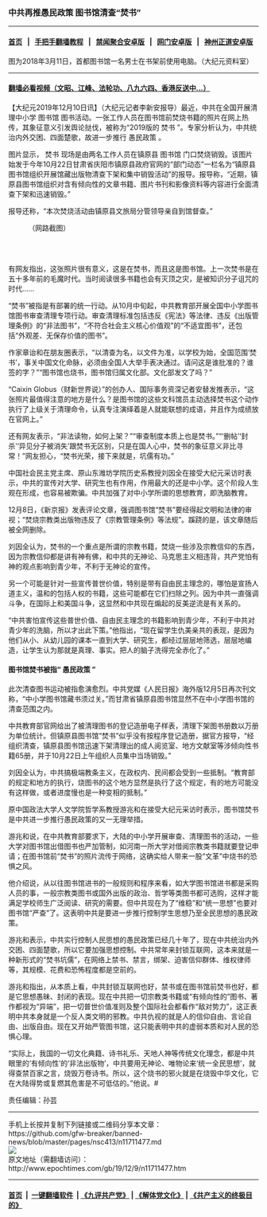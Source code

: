 ### 中共再推愚民政策 图书馆清查“焚书”
------------------------

#### [首页](https://github.com/gfw-breaker/banned-news/blob/master/README.md) &nbsp;&nbsp;|&nbsp;&nbsp; [手把手翻墙教程](https://github.com/gfw-breaker/guides/wiki) &nbsp;&nbsp;|&nbsp;&nbsp; [禁闻聚合安卓版](https://github.com/gfw-breaker/bn-android) &nbsp;&nbsp;|&nbsp;&nbsp; [网门安卓版](https://github.com/oGate2/oGate) &nbsp;&nbsp;|&nbsp;&nbsp; [神州正道安卓版](https://github.com/SzzdOgate/update) 



<div><img alt="" class="aligncenter wp-post-image" src="http://i.epochtimes.com/assets/uploads/2019/12/VCG111161598893-600x400.jpg"/>
<div class="red16 caption">
 图为2018年3月11日，首都图书馆一名男士在书架前使用电脑。（大纪元资料室）
</div>
</div><hr/>

#### [翻墙必看视频（文昭、江峰、法轮功、八九六四、香港反送中...）](https://github.com/gfw-breaker/banned-news/blob/master/pages/link3.md)

<div><p>
 【大纪元2019年12月10日讯】（大纪元记者李新安报导）最近，中共在全国开展清理中小学
 <ok href="http://www.epochtimes.com/gb/tag/%E5%9B%BE%E4%B9%A6%E9%A6%86.html">
  图书馆
 </ok>
 图书活动。一张工作人员在图书馆前焚烧书籍的照片在网上热传，其象征意义引发舆论挞伐，被称为“2019版的
 <ok href="http://www.epochtimes.com/gb/tag/%E7%84%9A%E4%B9%A6.html">
  焚书
 </ok>
 ”。专家分析认为，中共统治内外交困、四面楚歌，故进一步推行
 <ok href="http://www.epochtimes.com/gb/tag/%E6%84%9A%E6%B0%91%E6%94%BF%E7%AD%96.html">
  愚民政策
 </ok>
 。
</p>
<p>
 图片显示，
 <ok href="http://www.epochtimes.com/gb/tag/%E7%84%9A%E4%B9%A6.html">
  焚书
 </ok>
 现场是由两名工作人员在镇原县
 <ok href="http://www.epochtimes.com/gb/tag/%E5%9B%BE%E4%B9%A6%E9%A6%86.html">
  图书馆
 </ok>
 门口焚烧销毁。该图片始发于今年10月22日甘肃省庆阳市镇原县政府官网的“部门动态”一栏名为“镇原县图书馆组织开展馆藏出版物清查下架和集中销毁活动”的报导。报导称，“近期，镇原县图书馆组织对含有倾向性的文章书籍、图片书刊和影像资料等内容进行全面清查下架和迅速销毁。”
</p>
<p>
 报导还称，“本次焚烧活动由镇原县文旅局分管领导亲自到馆督查。”
</p>
<figure class="wp-caption aligncenter" id="attachment_11711606" style="width: 300px">
 <ok href="http://i.epochtimes.com/assets/uploads/2019/12/ELRwKJgXUAA-vNb-1.jpg">
  <img alt="" class="wp-image-11711606 size-small" src="http://i.epochtimes.com/assets/uploads/2019/12/ELRwKJgXUAA-vNb-1-300x438.jpg"/>
 </ok>
 <br/><figcaption class="wp-caption-text">
  （网路截图）
 </figcaption><br/>
</figure><br/>
<p>
 有网友指出，这张照片很有意义，这是在焚书，而且这是图书馆。上一次焚书是在五十多年前的毛魔时代。当时阅读很多书籍也会有灭顶之灾，是被知识分子诅咒的时代……
</p>
<p>
 “焚书”被指是有部署的统一行动。从10月中旬起，中共教育部开展全国中小学图书馆图书审查清理专项行动。审查清理标准包括违反《宪法》等法律、违反《出版管理条例》的“非法图书”，“不符合社会主义核心价值观”的“不适宜图书”，还包括“外观差、无保存价值的图书”。
</p>
<p>
 作家章诒和在朋友圈表示，“以清查为名，以文件为准，以学校为始，全国范围‘焚书’，事关中国文化命脉，必须由全国人大举手表决通过。请问这是谁批准的？谁签的字？”“图书馆也烧书，图书馆归属文化部。文化部发文了吗？”
</p>
<p>
 “Caixin Globus（财新世界说）”的创办人、国际事务资深记者安替发推表示，“这张照片最值得注意的地方是什么？是图书馆的这些文科馆员主动选择焚书这个动作执行了上级关于清理命令，认真专注演绎着是人就能联想的成语，并且作为成绩放在官网上。”
</p>
<p>
 还有网友表示，“非法读物，如何上架？”“审查制度本质上也是焚书。”“‘删帖’‘封杀’‘异见分子被消失’跟焚书无区别，只是在国人心中，焚书的象征意义非比寻常！”网友担心，“焚书光荣，接下来就是，坑儒有功。”
</p>
<p>
 中国社会民主党主席、原山东潍坊学院历史系教授刘因全在接受大纪元采访时表示，中共的宣传对大学、研究生也有作用，作用最大的还是中小学。这个阶段人生观在形成，也容易被欺骗。中共加强了对中小学所谓的思想教育，即洗脑教育。
</p>
<p>
 12月8日，《新京报》发表评论文章，强调图书馆“焚书”要经得起文明和法律的审视；“焚烧宗教类出版物违反了《宗教管理条例》等法规”。蹊跷的是，该文章随后被全网删除。
</p>
<p>
 刘因全认为，焚书的一个重点是所谓的宗教书籍，焚烧一些涉及宗教信仰的东西，因为宗教信仰都是讲有神有佛，和中共的无神论、马克思主义相违背，共产党怕有神的观点影响到青少年，不利于无神论的宣传。
</p>
<p>
 另一个可能是针对一些宣传普世价值，特别是带有自由民主理念的，哪怕是宣扬人道主义，温和的包括人权的书籍，这些可能都在它们扫除之列。因为中共一直强调斗争，在国际上和美国斗争，这显然和中共现在煽起的反美逆流是有关系的。
</p>
<p>
 “中共害怕宣传这些普世价值、自由民主理念的书籍影响到青少年，不利于中共对青少年的洗脑，所以才出此下策。”他指出，“现在留学生仇美亲共的表现，是因为他们从小、从幼儿园的课本一直到大学、研究生，都经过层层地筛选，层层地编造，让学生认为那就是真理、事实。把人的脑子洗得完全赤化了。”
</p>
<h4>
 图书馆焚书被指“
 <ok href="http://www.epochtimes.com/gb/tag/%E6%84%9A%E6%B0%91%E6%94%BF%E7%AD%96.html">
  愚民政策
 </ok>
 ”
</h4>
<p>
 此次清查图书运动被指愈演愈烈。中共党媒《人民日报》海外版12月5日再次刊文称，“中小学图书馆藏书须过关。”而甘肃省镇原县图书馆显然不在中小学图书馆的清查范围之内。
</p>
<p>
 中共教育部官网给出了被清理图书的登记造册电子样表，清理下架图书册数以万册为单位统计。但镇原县图书馆“焚书”似乎没有按程序登记造册，据官方报导，“经组织清查，镇原县图书馆迅速下架清理出的成人阅览室、地方文献室等涉倾向性书籍65册，并于10月22日上午组织人员集中当场销毁。”
</p>
<p>
 刘因全认为，中共搞极端教条主义，在政权内、民间都会受到一些抵制。“教育部的规定和地方的执行，烧图书的这个地方显然是执行了这个规定，有的地方可能没有这样做，或者进度慢也是一种变相的抵制。”
</p>
<p>
 原中国政法大学人文学院哲学系教授游兆和在接受大纪元采访时表示，图书馆焚书是中共进一步推行愚民政策的又一无理举措。
</p>
<p>
 游兆和说，在中共教育部要求下，大陆的中小学开展审查、清理图书的活动，一些大学对图书馆出借图书也严加管制，如河南一所大学对借阅宗教类书籍就要登记申请；在图书馆前“焚书”的照片流传于网络，这确实给人带来一股“文革”中烧书的恐惧之风。
</p>
<p>
 他介绍说，从以往图书馆进书的一般规则和程序来看，如大学图书馆进书都是采购人员的事，一般宗教类图书或国外出版的政治、哲学等类图书都可选购，这样才能满足学校师生广泛阅读、研究的需要。但中共现在为了“维稳”和“统一思想”也要对图书馆“严查”了。这表明中共是要进一步推行控制学生思想乃至全民思想的愚民政策。
</p>
<p>
 游兆和表示，中共实行控制人民思想的愚民政策已经几十年了，现在中共统治内外交困、四面楚歌，所以它要加强思想控制。中共常年来封锁互联网，这本来就是一种新形式的“焚书坑儒”，在网络上禁书、禁言，绑架、迫害信仰群体、维权律师等，其规模、花费和恐怖程度都是空前的。
</p>
<p>
 游兆和指出，从本质上看，中共封锁互联网也好，禁书或在图书馆前焚书也好，都是它思想愚昧、封闭的表现。现在中共把一切宗教类书籍或“有倾向性的”图书、著作都视为“异端”，把一切普世价值准则及整个国际社会都看作“敌对势力”，这正表明中共本身就是一个反人类文明的邪教。中共仇视的就是人的信仰自由、言论自由、出版自由。现在又开始严管图书馆，这只能表明中共的虚弱本质和对人民的恐惧心理。
</p>
<p>
 “实际上，我国的一切文化典籍、诗书礼乐、天地人神等传统文化理念，都是中共眼里的‘有倾向性’的‘非法出版物’，中共要用无神论、唯物论来‘统一全民思想’，就得查禁百家之言，烧毁万卷诗书。所以，这个烧书的邪火就是在烧毁中华文化，它在大陆得势或复燃其危害是不可低估的。”他说。#
</p>
<p>
 责任编辑：孙芸
</p>
</div>
<hr/>
手机上长按并复制下列链接或二维码分享本文章：<br/>
https://github.com/gfw-breaker/banned-news/blob/master/pages/nsc413/n11711477.md <br/>
<a href='https://github.com/gfw-breaker/banned-news/blob/master/pages/nsc413/n11711477.md'><img src='https://github.com/gfw-breaker/banned-news/blob/master/pages/nsc413/n11711477.md.png'/></a> <br/>
原文地址（需翻墙访问）：http://www.epochtimes.com/gb/19/12/9/n11711477.htm


------------------------
#### [首页](https://github.com/gfw-breaker/banned-news/blob/master/README.md) &nbsp;|&nbsp; [一键翻墙软件](https://github.com/gfw-breaker/nogfw/blob/master/README.md) &nbsp;| [《九评共产党》](https://github.com/gfw-breaker/9ping.md/blob/master/README.md#九评之一评共产党是什么) | [《解体党文化》](https://github.com/gfw-breaker/jtdwh.md/blob/master/README.md) | [《共产主义的终极目的》](https://github.com/gfw-breaker/gczydzjmd.md/blob/master/README.md)


<img src='http://gfw-breaker.win/banned-news/pages/nsc413/n11711477.md' width='0px' height='0px'/>